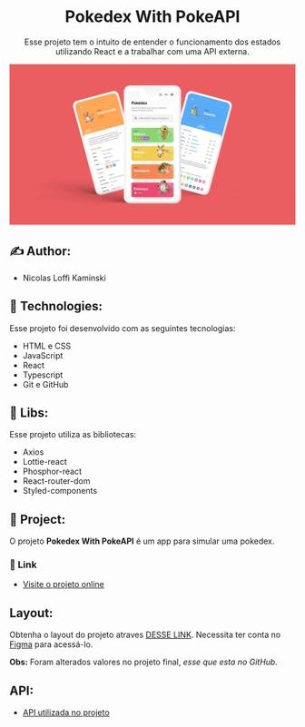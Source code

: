 <h1 align="center">Pokedex With PokeAPI</h1>

<p align="center" >Esse projeto tem o intuito de entender o funcionamento dos estados utilizando React e a trabalhar com uma API externa.</p>

<p align="center">
  <img alt="Projeto Pokedex" src=".github/Cover.jpg" widht=100%>
</p>

## :writing_hand: Author:

- Nicolas Loffi Kaminski

## :rocket: Technologies:

Esse projeto foi desenvolvido com as seguintes tecnologias:

- HTML e CSS
- JavaScript
- React
- Typescript
- Git e GitHub

## :rocket: Libs:

Esse projeto utiliza as bibliotecas:

- Axios
- Lottie-react
- Phosphor-react
- React-router-dom
- Styled-components

## :art: Project:

O projeto <b>Pokedex With PokeAPI</b> é um app para simular uma pokedex.

### :link: Link

- [Visite o projeto online](https://nicolaslk.github.io/Pokedex-With-PokeAPI)

## Layout:

Obtenha o layout do projeto atraves [DESSE LINK](https://www.figma.com/file/THLxZSlOoUYMZrjFg0Kl1M/Pok%C3%A9dex?node-id=0%3A1). Necessita ter conta no [Figma](https://figma.com) para acessá-lo.

<b>Obs:</b> Foram alterados valores no projeto final, <em>esse que esta no GitHub.</em>

## API:

- [API utilizada no projeto](https://pokeapi.co/)
